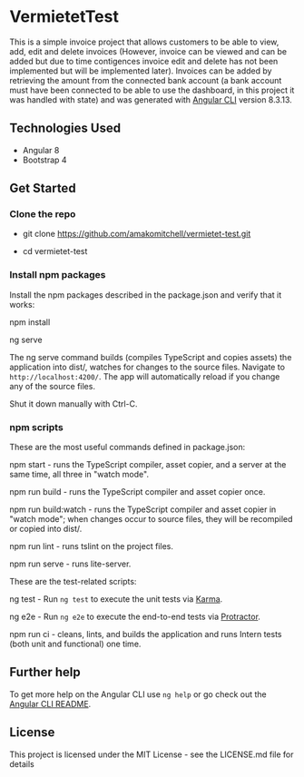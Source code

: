 # VermietetTest

This is a simple invoice project that allows customers to be able to view, add, edit and delete invoices (However, invoice can be viewed and can be added but due to time contigences invoice edit and delete has not been implemented but will be implemented later). Invoices can be added by retrieving the amount from the connected bank account (a bank account must have been connected to be able to use the dashboard, in this project it was handled with state) and was generated with [Angular CLI](https://github.com/angular/angular-cli) version 8.3.13.

## Technologies Used

* Angular 8
* Bootstrap 4

## Get Started
### Clone the repo

* git clone https://github.com/amakomitchell/vermietet-test.git

* cd vermietet-test

### Install npm packages

Install the npm packages described in the package.json and verify that it works:

npm install

ng serve

The ng serve command builds (compiles TypeScript and copies assets) the application into dist/, watches for changes to the source files. Navigate to `http://localhost:4200/`. The app will automatically reload if you change any of the source files.

Shut it down manually with Ctrl-C.

### npm scripts

These are the most useful commands defined in package.json:

npm start - runs the TypeScript compiler, asset copier, and a server at the same time, all three in "watch mode".

npm run build - runs the TypeScript compiler and asset copier once.

npm run build:watch - runs the TypeScript compiler and asset copier in "watch mode"; when changes occur to source files, they will be recompiled or copied into dist/.

npm run lint - runs tslint on the project files.

npm run serve - runs lite-server.

These are the test-related scripts:

ng test - Run `ng test` to execute the unit tests via [Karma](https://karma-runner.github.io).

ng e2e - Run `ng e2e` to execute the end-to-end tests via [Protractor](http://www.protractortest.org/).

npm run ci - cleans, lints, and builds the application and runs Intern tests (both unit and functional) one time.

## Further help

To get more help on the Angular CLI use `ng help` or go check out the [Angular CLI README](https://github.com/angular/angular-cli/blob/master/README.md).

## License

This project is licensed under the MIT License - see the LICENSE.md file for details
